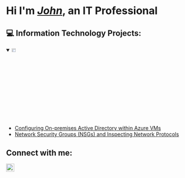   <h1>Hi I'm <i><a href="https://www.linkedin.com/in/johnoluremicollins/">John</a></i>, an IT Professional</h1>

<h2>💻 Information Technology Projects:</h2>


<details open>
  <summary><img src="https://i.imgur.com/1DDZ4Ui.png" height="5%" width="15%" alt="Microsoft Azure"/></summary>

  - [Configuring On-premises Active Directory within Azure VMs](https://github.com/Johnremilekun/configure-activedirectory)
  - [Network Security Groups (NSGs) and Inspecting Network Protocols](https://github.com/Johnremilekun/azure-network-protocols)
</details>

<h2>Connect with me:</h2>

[<img align="left" alt="JTYK | LinkedIn" width="22px" src="https://cdn.jsdelivr.net/npm/simple-icons@v3/icons/linkedin.svg" />][linkedin]

[linkedin]: https://www.linkedin.com/in/johnoluremicollins/
